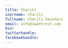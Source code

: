 ```yaml
---
title: Chariti
username: chariti
fullname: Chariti Saunders
email: info@iwantrest.com
bio: 
twitterhandle: 
facebookhandle: 
---
```


